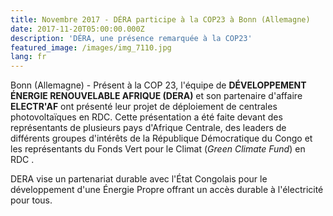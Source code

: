 ```yaml
---
title: Novembre 2017 - DÉRA participe à la COP23 à Bonn (Allemagne)
date: 2017-11-20T05:00:00.000Z
description: 'DÉRA, une présence remarquée à la COP23'
featured_image: /images/img_7110.jpg
lang: fr
---
```

Bonn (Allemagne) - Présent à la COP 23, l'équipe de **DÉVELOPPEMENT ÉNERGIE RENOUVELABLE AFRIQUE (DERA)** et son partenaire d'affaire **ELECTR'AF** ont présenté leur projet de déploiement de centrales photovoltaïques en RDC. Cette présentation a été faite devant des représentants de plusieurs pays d'Afrique Centrale, des leaders de différents groupes d'intérêts de la République Démocratique du Congo et les représentants du Fonds Vert pour le Climat (_Green Climate Fund_) en  RDC .

DERA vise un partenariat durable avec l'État Congolais pour le développement d'une Énergie Propre offrant un accès durable à l'électricité pour tous.
